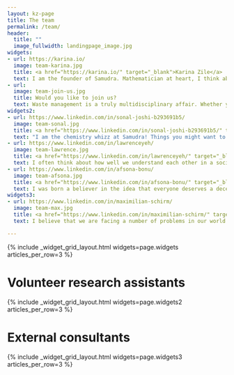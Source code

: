```yaml
---
layout: kz-page
title: The team
permalink: /team/
header:
  title: ""
  image_fullwidth: landingpage_image.jpg
widgets:
- url: https://karina.io/
  image: team-karina.jpg
  title: <a href="https://karina.io/" target="_blank">Karina Zile</a>
  text: I am the founder of Samudra. Mathematician at heart, I think about any situation as a system of equations. I am happiest when outdoors. After finishing my PhD in Feb 2020, I decided to dedicate my life to tackling global challenges that don't have a profitable solution.
- url:
  image: team-join-us.jpg
  title: Would you like to join us?
  text: Waste management is a truly multidisciplinary affair. Whether you are a waste management professional, an engineer, a chemist, an expert in finance, or simply an awesome individual, we can achieve more together. If you share my passion for making the world a better place, please do <a href="mailto:karina@samudra.world" target="_blank">get in touch</a>!
widgets2:
- url: https://www.linkedin.com/in/sonal-joshi-b293691b5/
  image: team-sonal.jpg
  title: <a href="https://www.linkedin.com/in/sonal-joshi-b293691b5/" target="_blank">Sonal Joshi</a>
  text: "I am the chemistry whizz at Samudra! Things you might want to know about me: <ul> <li>I like making lists. (Clearly.)</li> <li>I love the feeling of puzzle pieces falling into place - which is why I can't imagine doing anything else but research.</li> <li>I prefer square donuts. They are arguably easier to eat. They never smear chocolate on your face!</li> </ul>"
- url: https://www.linkedin.com/in/lawrenceyeh/
  image: team-lawrence.jpg
  title: <a href="https://www.linkedin.com/in/lawrenceyeh/" target="_blank">Lawrence Yeh</a>
  text: I often think about how well we understand each other in a society, and how we may improve our lives if we were better at communicating. Sometimes I get a little overwhelmed when trying to convey an idea, especially given my instincts to optimize everything. One remedy I have relied on is to retreat to nature and delve into the marvellous wonders of the world.
- url: https://www.linkedin.com/in/afsona-bonu/
  image: team-afsona.jpg
  title: <a href="https://www.linkedin.com/in/afsona-bonu/" target="_blank">Afsona-Bonu Mansurova</a>
  text: I was born a believer in the idea that everyone deserves a decent livelihood and that we ourselves can be the magic wand to make a change. The more I travelled around the world, the more I studied and volunteered, I realised that I want to do more to join the common efforts in making this world a better place for all.
widgets3:
- url: https://www.linkedin.com/in/maximilian-schirm/
  image: team-max.jpg
  title: <a href="https://www.linkedin.com/in/maximilian-schirm/" target="_blank">Maximilian Schirm</a>
  text: I believe that we are facing a number of problems in our world today which we should see as transformational challenges and opportunities instead of burying our heads in the sand. I’m convinced that given the opportunity, everyone can rise to the challenges at hand and contribute to their solution. This is why it’s my conviction that through cooperation and exchanging ideas we can grow together, globally.

---
```


{% include _widget_grid_layout.html widgets=page.widgets articles_per_row=3 %}


# Volunteer research assistants
{% include _widget_grid_layout.html widgets=page.widgets2 articles_per_row=3 %}


# External consultants
{% include _widget_grid_layout.html widgets=page.widgets3 articles_per_row=3 %}